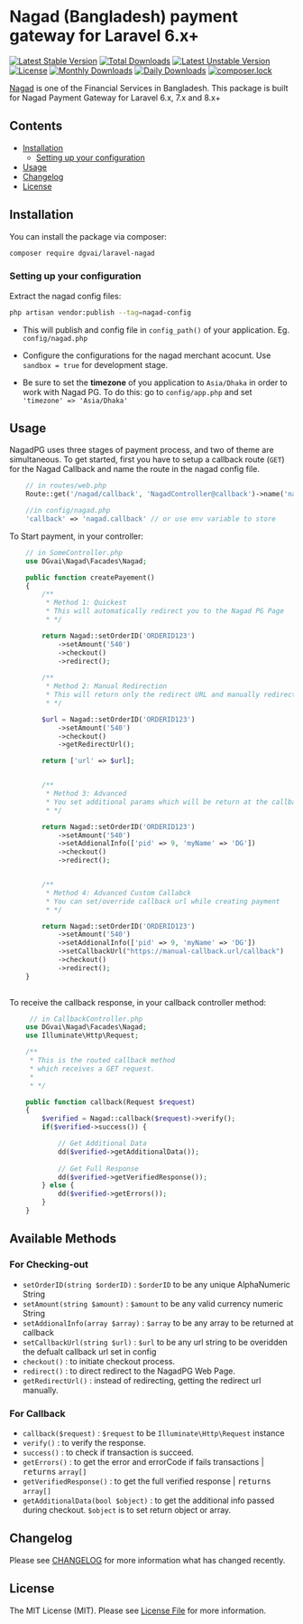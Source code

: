 # Nagad (Bangladesh) payment gateway for Laravel 6.x+

[![Latest Stable Version](https://poser.pugx.org/dgvai/laravel-nagad/v/stable)](https://packagist.org/packages/dgvai/laravel-nagad)
[![Total Downloads](https://poser.pugx.org/dgvai/laravel-nagad/downloads)](https://packagist.org/packages/dgvai/laravel-nagad)
[![Latest Unstable Version](https://poser.pugx.org/dgvai/laravel-nagad/v/unstable)](https://packagist.org/packages/dgvai/laravel-nagad)
[![License](https://poser.pugx.org/dgvai/laravel-nagad/license)](https://packagist.org/packages/dgvai/laravel-nagad)
[![Monthly Downloads](https://poser.pugx.org/dgvai/laravel-nagad/d/monthly)](https://packagist.org/packages/dgvai/laravel-nagad)
[![Daily Downloads](https://poser.pugx.org/dgvai/laravel-nagad/d/daily)](https://packagist.org/packages/dgvai/laravel-nagad)
[![composer.lock](https://poser.pugx.org/dgvai/laravel-nagad/composerlock)](https://packagist.org/packages/dgvai/laravel-nagad)

[Nagad](https://nagad.com.bd) is one of the Financial Services in Bangladesh. This package is built for Nagad Payment Gateway for Laravel 6.x, 7.x and 8.x+ 

## Contents

- [Installation](#installation)
	- [Setting up your configuration](#setting-up-your-configuration)
- [Usage](#usage)
- [Changelog](#changelog)
- [License](#license)

## Installation

You can install the package via composer:

``` bash
composer require dgvai/laravel-nagad
```

### Setting up your configuration
Extract the nagad config files:

```bash
php artisan vendor:publish --tag=nagad-config
```

- This will publish and config file in ``config_path()`` of your application. Eg. `config/nagad.php`

- Configure the configurations for the nagad merchant acocunt. Use `sandbox = true` for development stage.

- Be sure to set the **timezone** of you application to `Asia/Dhaka` in order to work with Nagad PG. To do this:
go to `config/app.php` and set `'timezone' => 'Asia/Dhaka'`

## Usage

NagadPG uses three stages of payment process, and two of theme are simultaneous. To get started, first you have to setup 
a callback route (`GET`) for the Nagad Callback and name the route in the nagad config file.

``` php
    // in routes/web.php
    Route::get('/nagad/callback', 'NagadController@callback')->name('nagad.callback');

    //in config/nagad.php
    'callback' => 'nagad.callback' // or use env variable to store
```

To Start payment, in your controller:
```php
    // in SomeController.php
    use DGvai\Nagad\Facades\Nagad;

    public function createPayement() 
    {
        /**
         * Method 1: Quickest
         * This will automatically redirect you to the Nagad PG Page
         * */

        return Nagad::setOrderID('ORDERID123')
            ->setAmount('540')
            ->checkout()
            ->redirect();
        
        /**
         * Method 2: Manual Redirection
         * This will return only the redirect URL and manually redirect to the url
         * */

        $url = Nagad::setOrderID('ORDERID123')
            ->setAmount('540')
            ->checkout()
            ->getRedirectUrl();

        return ['url' => $url];


        /**
         * Method 3: Advanced 
         * You set additional params which will be return at the callback
         * */

        return Nagad::setOrderID('ORDERID123')
            ->setAmount('540')
            ->setAddionalInfo(['pid' => 9, 'myName' => 'DG'])
            ->checkout()
            ->redirect();


        /**
         * Method 4: Advanced Custom Callabck
         * You can set/override callback url while creating payment
         * */

        return Nagad::setOrderID('ORDERID123')
            ->setAmount('540')
            ->setAddionalInfo(['pid' => 9, 'myName' => 'DG'])
            ->setCallbackUrl("https://manual-callback.url/callback")
            ->checkout()
            ->redirect();
    }
    
```

To receive the callback response, in your callback controller method: 

```php
     // in CallbackController.php
    use DGvai\Nagad\Facades\Nagad;
    use Illuminate\Http\Request;

    /**
     * This is the routed callback method
     * which receives a GET request.
     * 
     * */

    public function callback(Request $request)
    {
        $verified = Nagad::callback($request)->verify();
        if($verified->success()) {

            // Get Additional Data
            dd($verified->getAdditionalData());
            
            // Get Full Response
            dd($verified->getVerifiedResponse());
        } else {
            dd($verified->getErrors());
        }
    }
```

## Available Methods  
### For Checking-out  
- `setOrderID(string $orderID)` : ``$orderID`` to be any unique AlphaNumeric String
- `setAmount(string $amount)` : ``$amount`` to be any valid currency numeric String
- `setAddionalInfo(array $array)` : ``$array`` to be any array to be returned at callback
- `setCallbackUrl(string $url)` : ``$url`` to be any url string to be overidden the defualt callback url set in config
- `checkout()` : to initiate checkout process.
- `redirect()` : to direct redirect to the NagadPG Web Page.
- `getRedirectUrl()` : instead of redirecting, getting the redirect url manually.

### For Callback 
- `callback($request)` : ``$request`` to be ```Illuminate\Http\Request``` instance
- `verify()` : to verify the response.
- `success()` : to check if transaction is succeed.
- `getErrors()` : to get the error and errorCode if fails transactions | <kbd>returns</kbd> `array[]`
- `getVerifiedResponse()` : to get the full verified response | <kbd>returns</kbd> `array[]`
- `getAdditionalData(bool $object)` : to get the additional info passed during checkout. `$object` is to set return object or array.

## Changelog

Please see [CHANGELOG](CHANGELOG.md) for more information what has changed recently.

## License

The MIT License (MIT). Please see [License File](LICENSE.md) for more information.

